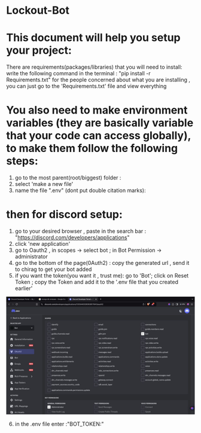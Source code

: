 # Lockout-Bot
# This document will help you setup your project:

 There are  requirements(packages/libraries) that you will need to install:
 write the following command in the terminal : "pip install -r Requirements.txt"
 for the people concerned about what you are installing , you can just go to the 'Requirements.txt' file and view everything

# You also need to make environment variables (they are basically variable that your code can access globally), to make them follow the following steps:
 1. go to the most parent(root/biggest) folder :
 2. select 'make a new file'
 3. name the file ".env" (dont put double citation marks):

# then for discord setup:  

 1. go to your desired browser , paste in the search bar : "https://discord.com/developers/applications"
 2. click 'new application'
 3. go to Oauth2 , in scopes -> select bot ; in Bot Permission -> administrator
 4. go to the bottom of the page(0Auth2) : copy the generated url , send it to chirag to get your bot  added
 5. if you want the token(you want it , trust me): go to 'Bot'; click on Reset Token ; copy the Token and add it to the '.env file that you created earlier'

  ![image alt](https://github.com/Crude-005/Lockout-Bot/blob/8da74e1e96584589891f26d3e5e1107703b4126a/7fb5e1c6-5463-4583-807b-140fe90e67a7.jpeg)

 6. in the .env file enter :"BOT_TOKEN:<your token that you copied>"

